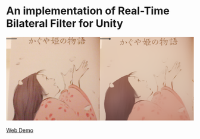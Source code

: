 An implementation of Real-Time Bilateral Filter for Unity
==============
![Left : Off, Right On](img/Result01.png)

[Web Demo](http://nobnak.github.io/SceneSamples/RealTimeBilateralFilter/RealTimeBilateralFilter.html)
